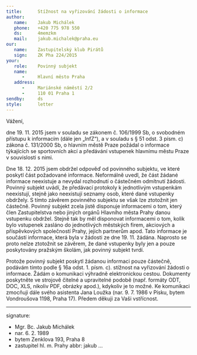 ```yaml
---
title:      Stížnost na vyřizování žádosti o informace
author:
   name:    Jakub Michálek
   phone:   +420 775 978 550
   ds:      4memzkm
   mail:    jakub.michalek@praha.eu
our:
   name:    Zastupitelský klub Pirátů
   sign:    ZK Pha 224/2015
your:
   role:    Povinný subjekt
   name:    
      -     Hlavní město Praha
   address:
      -     Mariánské náměstí 2/2
      -     110 01 Praha 1
sendby:     ds
style:      letter
---
```


Vážení,

dne 19. 11. 2015 jsem v souladu se zákonem č. 106/1999 Sb, o svobodném přístupu k informacím (dále jen „InfZ“), a v souladu s § 51 odst. 3 písm. c) zákona č. 131/2000 Sb, o hlavním městě Praze požádal o informace týkajících se sportovních akcí a předávání vstupenek hlavnímu městu Praze v souvislosti s nimi. 

Dne 18. 12. 2015 jsem obdržel odpověď od povinného subjektu, ve které poskytl část požadované informace. Neformálně uvedl, že část žádané informace neexistuje a nevydal rozhodnutí o částečném odmítnutí žádosti. Povinný subjekt uvádí, že předávací protokoly k jednotlivým vstupenkám neexistují, stejně jako neexistují seznamy osob, které dané vstupenky obdržely. S tímto závěrem povinného subjektu se však lze ztotožnit jen částečně. Povinný subjekt zcela jistě disponuje informacemi o tom, který člen Zastupitelstva nebo jiných orgánů Hlavního města Prahy danou vstupenku obdržel. Stejně tak by měl disponovat informacemi o tom, kolik bylo vstupenek zasláno do jednotlivých městských firem, akciových a příspěvkových společností Prahy, jejich partnerům apod. Tato informace je součástí informace, která byla v žádosti ze dne 19. 11. žádána. Naprosto se proto nelze ztotožnit se závěrem, že dané vstupenky byly jen a pouze poskytovány pražským školám, jak povinný subjekt tvrdí.

Protože povinný subjekt poskytl žádanou informaci pouze částečně, podávám tímto podle § 16a odst. 1. písm. c). stížnost na vyřizování žádosti o informace. Žádám o komunikaci výhradně elektronickou cestou. Dokumenty poskytněte ve strojově čitelné a upravitelné podobě (např. formáty ODT, DOC, XLS, nikoliv PDF, obrázky apod.), kdykoliv je to možné. Ke komunikaci zmocňuji dále svého asistenta Jana Loužka (nar. 9. 7. 1986 v Písku, bytem Vondroušova 1198, Praha 17). Předem děkuji za Vaši vstřícnost. 

---
signature:
  - Mgr. Bc. Jakub Michálek
  - nar. 6. 2. 1989
  - bytem Zenklova 193, Praha 8
  - zastupitel hl. m. Prahy
abbr:       jakub
...
